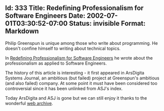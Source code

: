 Id: 333
Title: Redefining Professionalism for Software Engineers
Date: 2002-07-01T03:30:52-07:00
Status: invisible
Format: Markdown
--------------
Philip Greenspun is unique among those who write about programming. He doesn't confine himself to writing about technical topics.

In [Redefining Professionalism for Software Engineers](https://web.archive.org/web/20010604035443/www.arsdigita.com/asj/professionalism)
he wrote about the professionalism as applied to Software Engineers.

The history of this article is interesting - it first appeared in
ArsDigita Systems Journal, an ambitious (but failed) project at
Greenspun's ambitious (and also failed) company. At some point it must
have been considered too controversial since it has been unlinked from
ASJ's index.

Today ArsDigita and ASJ is gone but we can still enjoy it
thanks to the wonderful [web archive](https://web.archive.org/).
